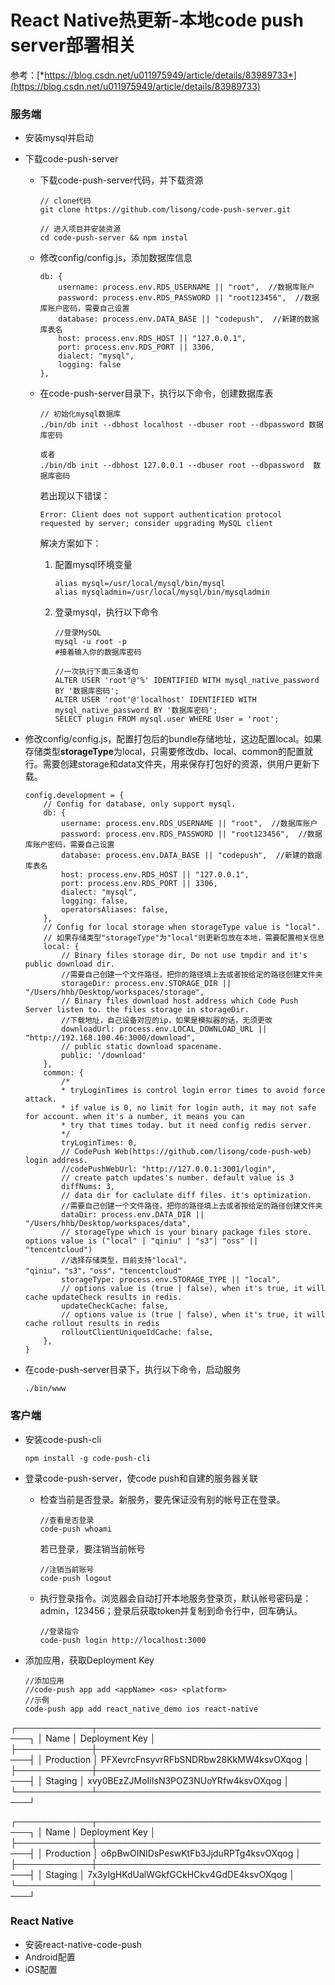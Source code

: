 # React Native热更新-本地code push server部署相关

参考：[*https://blog.csdn.net/u011975949/article/details/83989733*](https://blog.csdn.net/u011975949/article/details/83989733)

### 服务端

- 安装mysql并启动
- 下载code-push-server
  - 下载code-push-server代码，并下载资源
    ```
    // clone代码
    git clone https://github.com/lisong/code-push-server.git

    // 进入项目并安装资源
    cd code-push-server && npm instal
    ```
  - 修改config/config.js，添加数据库信息
    ```
    db: {
        username: process.env.RDS_USERNAME || "root",  //数据库账户
        password: process.env.RDS_PASSWORD || "root123456",  //数据库账户密码，需要自己设置
        database: process.env.DATA_BASE || "codepush",  //新建的数据库表名
        host: process.env.RDS_HOST || "127.0.0.1",
        port: process.env.RDS_PORT || 3306,
        dialect: "mysql",
        logging: false
    },
    ```
  - 在code-push-server目录下，执行以下命令，创建数据库表
    ```
    // 初始化mysql数据库
    ./bin/db init --dbhost localhost --dbuser root --dbpassword 数据库密码

    或者
    ./bin/db init --dbhost 127.0.0.1 --dbuser root --dbpassword  数据库密码
    ```

    若出现以下错误：
    ```
    Error: Client does not support authentication protocol requested by server; consider upgrading MySQL client
    ```

    解决方案如下：

    1. 配置mysql环境变量

        ```
        alias mysql=/usr/local/mysql/bin/mysql
        alias mysqladmin=/usr/local/mysql/bin/mysqladmin
        ```

    2. 登录mysql，执行以下命令
        ```
        //登录MySQL	
        mysql -u root -p
        #接着输入你的数据库密码

        //一次执行下面三条语句
        ALTER USER 'root'@'%' IDENTIFIED WITH mysql_native_password BY '数据库密码';
        ALTER USER 'root'@'localhost' IDENTIFIED WITH mysql_native_password BY '数据库密码';
        SELECT plugin FROM mysql.user WHERE User = 'root';
        ```
 - 修改config/config.js，配置打包后的bundle存储地址，这边配置local。如果存储类型**storageType**为local，只需要修改db、local、common的配置就行。需要创建storage和data文件夹，用来保存打包好的资源，供用户更新下载。

    ```
    config.development = {
        // Config for database, only support mysql.
        db: {
            username: process.env.RDS_USERNAME || "root",  //数据库账户
            password: process.env.RDS_PASSWORD || "root123456",  //数据库账户密码，需要自己设置
            database: process.env.DATA_BASE || "codepush",  //新建的数据库表名
            host: process.env.RDS_HOST || "127.0.0.1",
            port: process.env.RDS_PORT || 3306,
            dialect: "mysql",
            logging: false,
            operatorsAliases: false,
        },
        // Config for local storage when storageType value is "local".
        // 如果存储类型"storageType"为"local"则更新包放在本地，需要配置相关信息
        local: {
            // Binary files storage dir, Do not use tmpdir and it's public download dir.
            //需要自己创建一个文件路径，把你的路径填上去或者按给定的路径创建文件夹
            storageDir: process.env.STORAGE_DIR || "/Users/hhb/Desktop/workspaces/storage",
            // Binary files download host address which Code Push Server listen to. the files storage in storageDir.
            //下载地址，自己设备对应的ip，如果是模拟器的话，无须更改
            downloadUrl: process.env.LOCAL_DOWNLOAD_URL || "http://192.168.100.46:3000/download",
            // public static download spacename.
            public: '/download'
        },
        common: {
            /*
            * tryLoginTimes is control login error times to avoid force attack.
            * if value is 0, no limit for login auth, it may not safe for account. when it's a number, it means you can
            * try that times today. but it need config redis server.
            */
            tryLoginTimes: 0,
            // CodePush Web(https://github.com/lisong/code-push-web) login address.
            //codePushWebUrl: "http://127.0.0.1:3001/login",
            // create patch updates's number. default value is 3
            diffNums: 3,
            // data dir for caclulate diff files. it's optimization.
            //需要自己创建一个文件路径，把你的路径填上去或者按给定的路径创建文件夹
            dataDir: process.env.DATA_DIR || "/Users/hhb/Desktop/workspaces/data",
            // storageType which is your binary package files store. options value is ("local" | "qiniu" | "s3"| "oss" || "tencentcloud")
            //选择存储类型，目前支持"local"， "qiniu"，"s3"，"oss"，"tencentcloud"
            storageType: process.env.STORAGE_TYPE || "local",
            // options value is (true | false), when it's true, it will cache updateCheck results in redis.
            updateCheckCache: false,
            // options value is (true | false), when it's true, it will cache rollout results in redis
            rolloutClientUniqueIdCache: false,
        },
    }
    ```
 - 在code-push-server目录下，执行以下命令，启动服务

    ```
    ./bin/www
    ```


### 客户端

- 安装code-push-cli
  
    ```
    npm install -g code-push-cli
    ```
- 登录code-push-server，使code push和自建的服务器关联
  - 检查当前是否登录。新服务，要先保证没有别的帐号正在登录。

    ```
    //查看是否登录
    code-push whoami
    ```

    若已登录，要注销当前帐号

    ```
    //注销当前账号
    code-push logout
    ```
  - 执行登录指令。浏览器会自动打开本地服务登录页，默认帐号密码是：admin，123456；登录后获取token并复制到命令行中，回车确认。

    ```
    //登录指令
    code-push login http://localhost:3000
    ```
    
- 添加应用，获取Deployment Key

  ```
  //添加应用
  //code-push app add <appName> <os> <platform>
  //示例
  code-push app add react_native_demo ios react-native
  ```

┌────────────┬───────────────────────────────────────┐
│ Name       │ Deployment Key                        │
├────────────┼───────────────────────────────────────┤
│ Production │ PFXevrcFnsyvrRFbSNDRbw28KkMW4ksvOXqog │
├────────────┼───────────────────────────────────────┤
│ Staging    │ xvy0BEzZJMoIiIsN3POZ3NUoYRfw4ksvOXqog │
└────────────┴───────────────────────────────────────┘

┌────────────┬───────────────────────────────────────┐
│ Name       │ Deployment Key                        │
├────────────┼───────────────────────────────────────┤
│ Production │ o6pBwOINIDsPeswKtFb3JjduRPTg4ksvOXqog │
├────────────┼───────────────────────────────────────┤
│ Staging    │ 7x3yIgHKdUalWGkfGCkHCkv4GdDE4ksvOXqog │
└────────────┴───────────────────────────────────────┘

### React Native

- 安装react-native-code-push
- Android配置
- iOS配置